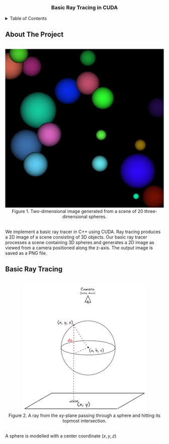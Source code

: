 <div align="center">
    <h3 align="center">Basic Ray Tracing in CUDA</h3>
</div>

<details>
  <summary>Table of Contents</summary>
  <ol>
    <li><a href="#about-the-project">About The Project</a></li>
    <li><a href="#basic-ray-tracing">Basic Ray Tracing</a></li>
    <li><a href="#build-and-run">Build and Run</a></li>
  </ol>
</details>

## About The Project

<br/>
<div align="center">
    <img src="output.png" width="512">
    <br/>
    <figcaption>Figure 1. Two-dimensional image generated from a scene of 20 three-dimensional spheres.</figcaption>
</div>
<br/>

We implement a basic ray tracer in C++ using CUDA. Ray tracing produces a 2D image of a scene consisting of 3D objects.
Our basic ray tracer processes a scene containing 3D spheres and generates a 2D image as viewed from a camera positioned
along the z-axis. The output image is saved as a PNG file.

## Basic Ray Tracing

<br/>
<div align="center">
    <img src="img/raytracing.png" width="400">
    <br/>
    <figcaption>Figure 2. A ray from the xy-plane passing through a sphere and hitting its topmost intersection.</figcaption>
</div>
<br/>

A sphere is modelled with a center coordinate $(x, y, z)$

<!--

Our basic ray tracer
will only support scenes o spheres, and the camera is restricted to the zaxis,
acing the origin. Moreover, we will not support any lighting o the scene to avoid
the complications o secondary rays. Instead o computing lighting eects, we will
simply assign each sphere a color and then shade them with some precomputed
unction i they are visible.
So, what will the ray tracer do? It will re a ray rom each pixel and keep track o
which rays hit which spheres. It will also track the depth o each o these hits. In
the case where a ray passes through multiple spheres, only the sphere closest
to the camera can be seen. In essence, our “ray tracer” is not doing much more
than hiding suraces that cannot be seen by the camera.
We will model our spheres with a data structure that stores the sphere’s center
coordinate o (x, y, z), its radius, and its color o (r, b, g).

-->


